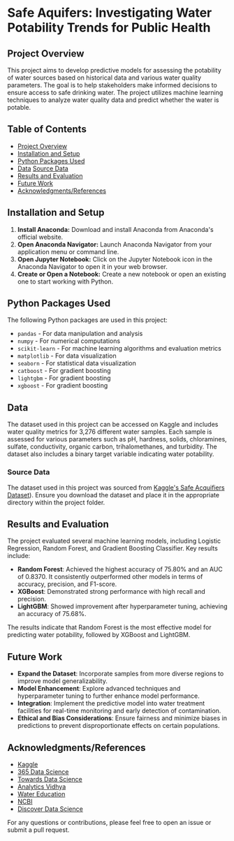 # Safe Aquifers: Investigating Water Potability Trends for Public Health

## Project Overview
This project aims to develop predictive models for assessing the potability of water sources based on historical data and various water quality parameters. The goal is to help stakeholders make informed decisions to ensure access to safe drinking water. The project utilizes machine learning techniques to analyze water quality data and predict whether the water is potable.

## Table of Contents
- [Project Overview](#project-overview)
- [Installation and Setup](#installation-and-setup)
- [Python Packages Used](#python-packages-used)
- [Data](#data)
  [Source Data](#source-data)
- [Results and Evaluation](#results-and-evaluation)
- [Future Work](#future-work)
- [Acknowledgments/References](#acknowledgmentsreferences)

## Installation and Setup

1. **Install Anaconda:** Download and install Anaconda from Anaconda's official website.
2. **Open Anaconda Navigator:** Launch Anaconda Navigator from your application menu or command line.
3. **Open Jupyter Notebook:** Click on the Jupyter Notebook icon in the Anaconda Navigator to open it in your web browser.
4. **Create or Open a Notebook:** Create a new notebook or open an existing one to start working with Python.

## Python Packages Used
The following Python packages are used in this project:

- `pandas` - For data manipulation and analysis
- `numpy` - For numerical computations
- `scikit-learn` - For machine learning algorithms and evaluation metrics
- `matplotlib` - For data visualization
- `seaborn` - For statistical data visualization
- `catboost` - For gradient boosting
- `lightgbm` - For gradient boosting
- `xgboost` - For gradient boosting

## Data
The dataset used in this project can be accessed on Kaggle and includes water quality metrics for 3,276 different water samples. Each sample is assessed for various parameters such as pH, hardness, solids, chloramines, sulfate, conductivity, organic carbon, trihalomethanes, and turbidity. The dataset also includes a binary target variable indicating water potability.

### Source Data
The dataset used in this project was sourced from [Kaggle's Safe Acquifiers Dataset](https://www.kaggle.com/code/nimapourmoradi/water-potability/input)). Ensure you download the dataset and place it in the appropriate directory within the project folder.

## Results and Evaluation
The project evaluated several machine learning models, including Logistic Regression, Random Forest, and Gradient Boosting Classifier. Key results include:

- **Random Forest**: Achieved the highest accuracy of 75.80% and an AUC of 0.8370. It consistently outperformed other models in terms of accuracy, precision, and F1-score.
- **XGBoost**: Demonstrated strong performance with high recall and precision.
- **LightGBM**: Showed improvement after hyperparameter tuning, achieving an accuracy of 75.68%.

The results indicate that Random Forest is the most effective model for predicting water potability, followed by XGBoost and LightGBM.

## Future Work
- **Expand the Dataset**: Incorporate samples from more diverse regions to improve model generalizability.
- **Model Enhancement**: Explore advanced techniques and hyperparameter tuning to further enhance model performance.
- **Integration**: Implement the predictive model into water treatment facilities for real-time monitoring and early detection of contamination.
- **Ethical and Bias Considerations**: Ensure fairness and minimize biases in predictions to prevent disproportionate effects on certain populations.

## Acknowledgments/References
- [Kaggle](https://www.kaggle.com)
- [365 Data Science](https://365datascience.com/)
- [Towards Data Science](https://towardsdatascience.com/)
- [Analytics Vidhya](https://www.analyticsvidhya.com/)
- [Water Education](https://www.watereducation.org/aquapedia-background/potable-water)
- [NCBI](https://www.ncbi.nlm.nih.gov/pmc/articles/PMC9514946/)
- [Discover Data Science](https://www.discoverdatascience.org/social-good/clean-water/)

For any questions or contributions, please feel free to open an issue or submit a pull request.


